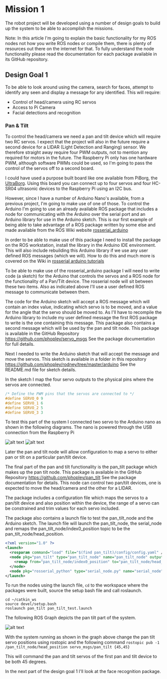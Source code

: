 # Mission 1
The robot project will be developed using a number of design goals to build up the system to be able to accomplish the missions.

Note: In this article I'm going to explain the basic functionality for my ROS nodes not how you write ROS nodes or compile them, there is plenty of resources out there on the internet for that. To fully understand the node functionality please read the documentation for each package available in its GitHub repository.
## Design Goal 1
To be able to look around using the camera, search for faces, attempt to identify any seen and display a message for any identified. This will require:
- Control of head/camera using RC servos
- Access to Pi Camera
- Facial detections and recognition
### Pan & Tilt
To control the head/camera we need a pan and tilt device which will require two RC servos. I expect that the project will also in the future require a second device for a LIDAR (Light Detection and Ranging) sensor. We therefore straight away require four PWM outputs, not to mention any required for motors in the future. The Raspberry Pi only has one hardware PWM, although software PWMs could be used, so I'm going to pass the control of the servos off to a second board.

I could have used a purpose built board like one available from PiBorg, the [UltraBorg](https://www.piborg.org/sensors-1136/ultraborg "UltraBorg"). Using this board you can connect up to four servos and four HC-SR04 ultrasonic devices to the Raspberry Pi using an I2C bus.

However, since I have a number of Arduino Nano's available, from a previous project, I'm going to make use of one of those. To control the Arduino I'm going to use an already available ROS package that includes a node for communicating with the Arduino over the serial port and an Arduino library for use in the Arduino sketch. This is our first example of being able to take advantage of a ROS package written by some else and made available from the ROS Wiki website [rosserial_arduino](http://wiki.ros.org/rosserial_arduino "rosserial_arduino")

In order to be able to make use of this package I need to install the package on the ROS workstation, install the library in the Arduino IDE environment. This will also include rebuilding this Arduino library if we use any user defined ROS messages (which we will). How to do this and much more is covered on the Wiki in [rosserial arduino tutorials](http://wiki.ros.org/rosserial_arduino/Tutorials "Tutorials")

To be able to make use of the rosserial_arduino package I will need to write code (a sketch) for the Arduino that controls the servos and a ROS node for the functionality of a Pan/Tilt device. The rosserial node will sit between these two items. Also as indicated above I'll use a user defined ROS message to communicate between them.

The code for the Arduino sketch will accept a ROS message which will contain an index value, indicating which servo is to be moved, and a value for the angle that the servo should be moved to. As I'll have to recompile the Arduino library to include my user defined message the first ROS package to write is the one containing this message. This package also contains a second message which will be used by the pan and tilt node. This package is available in the GitHub Repository https://github.com/phopley/servo_msgs See the package documentation for full details.

Next I needed to write the Arduino sketch that will accept the message and move the servos. This sketch is available in a folder in this repository https://github.com/phopley/rodney/tree/master/arduino See the README.md file for sketch details.

In the sketch I map the four servo outputs to the physical pins where the servos are connected. 
``` C++
/* Define the PWM pins that the servos are connected to */
#define SERVO_0 9
#define SERVO_1 6
#define SERVO_2 5
#define SERVO_3 3
```
To test this part of the system I connected two servo to the Arduino nano as shown in the following diagrams. The nano is powered through the USB connection from the Raspberry Pi

![alt text](https://github.com/phopley/rodney/blob/master/docs/images/Nano%20prototpe_bb.png "prototpe_bb") ![alt text](https://github.com/phopley/rodney/blob/master/docs/images/Nano%20prototpe_schem.png "prototpe_schem")

Later the pan and tilt node will allow configuration to map a servo to either pan or tilt on a particular pan/tilt device. 

The final part of the pan and tilt functionality is the pan_tilt package which makes up the pan tilt node. This package is available in the GitHub Repository https://github.com/phopley/pan_tilt See the package documentation for details.
This node can control two pan/tilt devices, one is expected to move the head/camera and the other for a LIDAR.

The package includes a configuration file which maps the servos to a pan/tilt device and also position within the device, the range of a servo can be constrained and trim values for each servo included.

The package also contains a launch file to test the pan_tilt_node and the Arduino sketch. The launch file will launch the pan_tilt_node, the serial_node and remaps the pan_tilt_node/index0_position topic to be the pan_tilt_node/head_position.
``` XML
<?xml version="1.0" ?>
<launch>
  <rosparam command="load" file="$(find pan_tilt)/config/config.yaml" />
  <node pkg="pan_tilt" type="pan_tilt_node" name="pan_tilt_node" output="screen">
    <remap from="pan_tilt_node/index0_position" to="pan_tilt_node/head_position" />
  </node>
  <node pkg="rosserial_python" type="serial_node.py" name="serial_node" output="screen" args="/dev/ttyUSB0" />
</launch>
```
To run the nodes using the launch file, `cd` to the workspace where the packages were built, source the setup bash file and call roslaunch.
```
cd ~/catkin_ws
source devel/setup.bash
roslaunch pan_tilt pan_tilt_test.launch
```
The following ROS Graph depicts the pan tilt part of the system.

![alt text](https://github.com/phopley/rodney/blob/master/docs/images/rosgraph_pantilt.png "Pan tilt graph")

With the system running as shown in the graph above change the pan tilt servo positions using rostopic and the following command
`rostopic pub -1 /pan_tilt_node/head_position servo_msgs/pan_tilt {45,45}`

This will command the pan and tilt servos of the first pan and tilt device to be both 45 degrees.

In the next part of the design goal 1 I'll look at the face recognition package.
